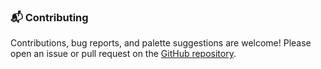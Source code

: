 ### 📬 Contributing

Contributions, bug reports, and palette suggestions are welcome! Please open an issue or pull request on the [GitHub repository](https://github.com/crispengari/pigmenta).
